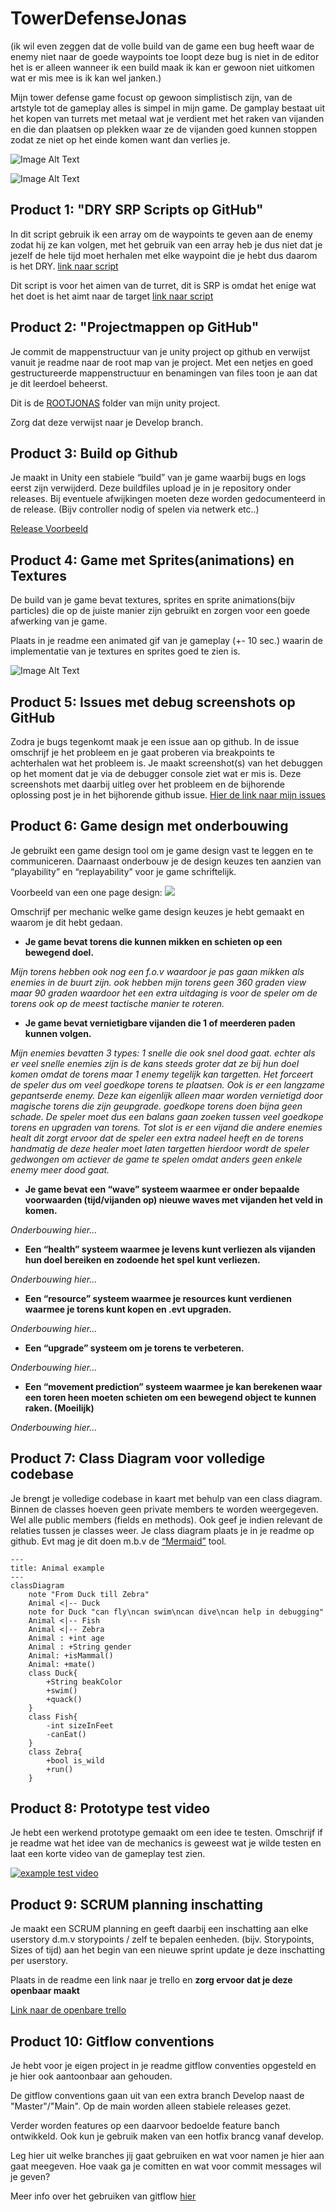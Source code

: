 # TowerDefenseJonas

(ik wil even zeggen dat de volle build van de game een bug heeft waar de enemy niet naar de goede waypoints toe loopt deze bug is niet in de editor het is er alleen wanneer ik een build maak ik kan er gewoon niet uitkomen wat er mis mee is ik kan wel janken.)

Mijn tower defense game focust op gewoon simplistisch zijn, van de artstyle tot de gameplay alles is simpel in mijn game. De gamplay bestaat uit het kopen van turrets met metaal wat je verdient met het raken van vijanden en die dan plaatsen op plekken waar ze de vijanden goed kunnen stoppen zodat ze niet op het einde komen want dan verlies je.

![Image Alt Text](readmeVisuals/pic1.png)

![Image Alt Text](readmeVisuals/pic2.png)


## Product 1: "DRY SRP Scripts op GitHub"

In dit script gebruik ik een array om de waypoints te geven aan de enemy zodat hij ze kan volgen, met het gebruik van een array heb je dus niet dat je jezelf de hele tijd moet herhalen met elke waypoint die je hebt dus daarom is het DRY.
[link naar script](/TDgame/Assets/Scripts/EnemyScripts/WaypointFollower.cs)

Dit script is voor het aimen van de turret, dit is SRP is omdat het enige wat het doet is het aimt naar de target
[link naar script](/TDgame/Assets/Scripts/Turret/TurretFunction/TurretAim.cs)

## Product 2: "Projectmappen op GitHub"

Je commit de mappenstructuur van je unity project op github en verwijst vanuit je readme naar de root map van je project. Met een netjes en goed gestructureerde mappenstructuur en benamingen van files toon je aan dat je dit leerdoel beheerst. 

Dit is de [ROOTJONAS](/TDgame/Assets/) folder van mijn unity project.

Zorg dat deze verwijst naar je Develop branch.

## Product 3: Build op Github

Je maakt in Unity een stabiele “build” van je game waarbij bugs en logs eerst zijn verwijderd. Deze buildfiles upload je in je repository onder releases.  Bij eventuele afwijkingen moeten deze worden gedocumenteerd in de release. (Bijv controller nodig of spelen via netwerk etc..) 

[Release Voorbeeld](https://github.com/erwinhenraat/TowerDefenseTemplate/releases)

## Product 4: Game met Sprites(animations) en Textures 

De build van je game bevat textures, sprites en sprite animations(bijv particles) die op de juiste manier zijn gebruikt en zorgen voor een goede afwerking van je game.  

Plaats in je readme een animated gif van je gameplay (+- 10 sec.) waarin de implementatie van je textures en sprites goed te zien is.

![Image Alt Text](readmeVisuals/pic2.png)

## Product 5: Issues met debug screenshots op GitHub 

Zodra je bugs tegenkomt maak je een issue aan op github. In de issue omschrijf je het probleem en je gaat proberen via breakpoints te achterhalen wat het probleem is. Je maakt screenshot(s) van het debuggen op het moment dat je via de debugger console ziet wat er mis is. Deze screenshots met daarbij uitleg over het probleem en de bijhorende oplossing post je in het bijhorende github issue. 
[Hier de link naar mijn issues](https://github.com/erwinhenraat/TowerDefenseTemplate/issues/)

## Product 6: Game design met onderbouwing 

Je gebruikt een game design tool om je game design vast te leggen en te communiceren. Daarnaast onderbouw je de design keuzes ten aanzien van “playability” en “replayability” voor je game schriftelijk. 

Voorbeeld van een one page design:
![](https://external-preview.redd.it/48mnMpA0TbiihGo4HsJiWrJhK72xeTRwV2o70_AKilw.jpg?auto=webp&s=3a1ae18f0e4fba7a465643987cbe9cf409466e53)

Omschrijf per mechanic welke game design keuzes je hebt gemaakt en waarom je dit hebt gedaan.

*  **Je game bevat torens die kunnen mikken en schieten op een bewegend doel.** 

*Mijn torens hebben ook nog een f.o.v waardoor je pas gaan mikken als enemies in de buurt zijn. ook hebben mijn torens geen 360 graden view maar 90 graden waardoor het een extra uitdaging is voor de speler om de torens ook op de meest tactische manier te roteren.*

*  **Je game bevat vernietigbare vijanden die 1 of meerderen paden kunnen volgen.**  

*Mijn enemies bevatten 3 types: 
1 snelle die ook snel dood gaat. echter als er veel snelle enemies zijn is de kans steeds groter dat ze bij hun doel komen omdat de torens maar 1 enemy tegelijk kan targetten. Het forceert de speler dus om veel goedkope torens te plaatsen.
Ook is er een langzame gepantserde enemy. Deze kan eigenlijk alleen maar worden vernietigd door magische torens die zijn geupgrade. goedkope torens doen bijna geen schade. De speler moet dus een balans gaan zoeken tussen veel goedkope torens en upgraden van torens.
Tot slot is er een vijand die andere enemies healt dit zorgt ervoor dat de speler een extra nadeel heeft en de torens handmatig de deze healer moet laten targetten hierdoor wordt de speler gedwongen om actiever de game te spelen omdat anders geen enkele enemy meer dood gaat.*

*  **Je game bevat een “wave” systeem waarmee er onder bepaalde voorwaarden (tijd/vijanden op) nieuwe waves met vijanden het veld in komen.**

*Onderbouwing hier...*

*  **Een “health” systeem waarmee je levens kunt verliezen als vijanden hun doel bereiken en zodoende het spel kunt verliezen.** 

*Onderbouwing hier...*

*  **Een “resource” systeem waarmee je resources kunt verdienen waarmee je torens kunt kopen en .evt upgraden.**

*Onderbouwing hier...*

*  **Een “upgrade” systeem om je torens te verbeteren.**

*Onderbouwing hier...*

*  **Een “movement prediction” systeem waarmee je kan berekenen waar een toren heen moeten schieten om een bewegend object te kunnen raken. (Moeilijk)**

*Onderbouwing hier...*

## Product 7: Class Diagram voor volledige codebase 

Je brengt je volledige codebase in kaart met behulp van een class diagram. Binnen de classes hoeven geen private members te worden weergegeven. Wel alle public members (fields en methods). Ook geef je indien relevant de relaties tussen je classes weer. Je class diagram plaats je in je readme op github. Evt mag je dit doen m.b.v de [“Mermaid”](https://mermaid.js.org/syntax/classDiagram.html) tool.


```mermaid
---
title: Animal example
---
classDiagram
    note "From Duck till Zebra"
    Animal <|-- Duck
    note for Duck "can fly\ncan swim\ncan dive\ncan help in debugging"
    Animal <|-- Fish
    Animal <|-- Zebra
    Animal : +int age
    Animal : +String gender
    Animal: +isMammal()
    Animal: +mate()
    class Duck{
        +String beakColor
        +swim()
        +quack()
    }
    class Fish{
        -int sizeInFeet
        -canEat()
    }
    class Zebra{
        +bool is_wild
        +run()
    }

```

## Product 8: Prototype test video
Je hebt een werkend prototype gemaakt om een idee te testen. Omschrijf if je readme wat het idee van de mechanics is geweest wat je wilde testen en laat een korte video van de gameplay test zien. 

[![example test video](https://ucarecdn.com/dbdc3ad0-f375-40ad-8987-9e6451b28b50/)](https://www.youtube.com/watch?v=CzzRML1swF0)

## Product 9: SCRUM planning inschatting 

Je maakt een SCRUM planning en geeft daarbij een inschatting aan elke userstory d.m.v storypoints / zelf te bepalen eenheden. (bijv. Storypoints, Sizes of tijd) aan het begin van een nieuwe sprint update je deze inschatting per userstory. 

Plaats in de readme een link naar je trello en **zorg ervoor dat je deze openbaar maakt**

[Link naar de openbare trello](https://trello.com/b/w60wkKSU/examen-paraphrenia)

## Product 10: Gitflow conventions

Je hebt voor je eigen project in je readme gitflow conventies opgesteld en je hier ook aantoonbaar aan gehouden. 

De gitflow conventions gaan uit van een extra branch Develop naast de "Master"/"Main". Op de main worden alleen stabiele releases gezet.

Verder worden features op een daarvoor bedoelde feature banch ontwikkeld. Ook kun je gebruik maken van een hotfix brancg vanaf develop.

Leg hier uit welke branches jij gaat gebruiken en wat voor namen je hier aan gaat meegeven. Hoe vaak ga je comitten en wat voor commit messages wil je geven?

Meer info over het gebruiken van gitflow [hier](https://www.atlassian.com/git/tutorials/comparing-workflows/gitflow-workflow)

